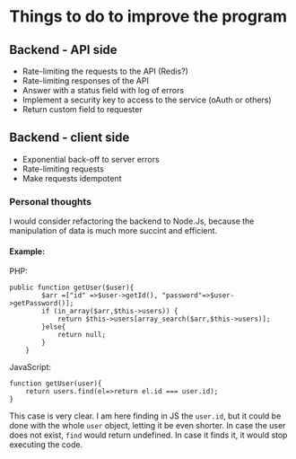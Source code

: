 # Things to do to improve the program
## Backend - API side
- Rate-limiting the requests to the API (Redis?)
- Rate-limiting responses of the API
- Answer with a status field with log of errors
- Implement a security key to access to the service (oAuth or others)
- Return custom field to requester
## Backend - client side
- Exponential back-off to server errors
- Rate-limiting requests
- Make requests idempotent


### Personal thoughts
I would consider refactoring the backend to Node.Js, because the manipulation of data is much more succint and efficient.

#### Example:
PHP: 

    public function getUser($user){
            $arr =["id" =>$user->getId(), "password"=>$user->getPassword()];
            if (in_array($arr,$this->users)) {
                return $this->users[array_search($arr,$this->users)];
            }else{
                return null;
            }
        }
    
JavaScript:

    function getUser(user){
        return users.find(el=>return el.id === user.id);
    }

This case is very clear. I am here finding in JS the `user.id`, but it could be done with the whole `user` object, letting it be even shorter. In case the user does not exist, `find` would return undefined. In case it finds it, it would stop executing the code. 
